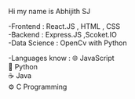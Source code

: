 Hi my name is Abhijith SJ

-Frontend        :    React.JS , HTML , CSS<br>
-Backend         :    Express.JS ,Scoket.IO<br>
-Data Science    :    OpenCv with Python<br>

-Languages know  :    🌐 JavaScript<br>
                      🐍 Python<br>
                      ☕ Java<br>
                      ⚙️ C Programming<br>


<!---
AGENTSJ/AGENTSJ is a ✨ special ✨ repository because its `README.md` (this file) appears on your GitHub profile.
You can click the Preview link to take a look at your changes.
--->
